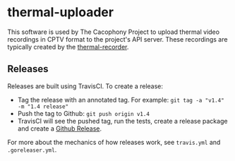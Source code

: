 # thermal-uploader

This software is used by The Cacophony Project to upload thermal video
recordings in CPTV format to the project's API server. These
recordings are typically created by the
[thermal-recorder](https://github.com/TheCacophonyProject/thermal-recorder/).

## Releases

Releases are built using TravisCI. To create a release:

* Tag the release with an annotated tag. For example:
  `git tag -a "v1.4" -m "1.4 release"`
* Push the tag to Github: `git push origin v1.4`
* TravisCI will see the pushed tag, run the tests, create a release
  package and create a
  [Github Release](https://github.com/TheCacophonyProject/thermal-uploader/releases).

For more about the mechanics of how releases work, see `travis.yml`
and `.goreleaser.yml`.
